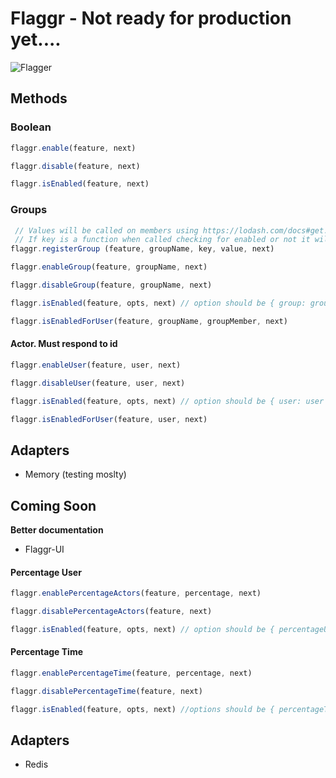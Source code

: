 # Flaggr - Not ready for production yet....

![Flagger](https://cloud.githubusercontent.com/assets/470852/7263785/941e2804-e839-11e4-9e46-e193117c760c.png)

## Methods

### Boolean

```javascript
flaggr.enable(feature, next)
```
```javascript
flaggr.disable(feature, next)
```
```javascript
flaggr.isEnabled(feature, next)
```

### Groups

```javascript
 // Values will be called on members using https://lodash.com/docs#get.
 // If key is a function when called checking for enabled or not it will be called with no arguments
flaggr.registerGroup (feature, groupName, key, value, next)
```
```javascript
flaggr.enableGroup(feature, groupName, next)
```
```javascript
flaggr.disableGroup(feature, groupName, next)
```
```javascript
flaggr.isEnabled(feature, opts, next) // option should be { group: groupName, groupMember }
```
```javascript
flaggr.isEnabledForUser(feature, groupName, groupMember, next)
```

#### Actor. Must respond to id
```javascript
flaggr.enableUser(feature, user, next)
```
```javascript
flaggr.disableUser(feature, user, next)
```
```javascript
flaggr.isEnabled(feature, opts, next) // option should be { user: user }
```
```javascript
flaggr.isEnabledForUser(feature, user, next)
```
## Adapters

- Memory (testing moslty)

## Coming Soon

**Better documentation**

- Flaggr-UI

#### Percentage User
```javascript
flaggr.enablePercentageActors(feature, percentage, next)
```
```javascript
flaggr.disablePercentageActors(feature, next)
```
```javascript
flaggr.isEnabled(feature, opts, next) // option should be { percentageUser: user}
```
#### Percentage Time
```javascript
flaggr.enablePercentageTime(feature, percentage, next)
```
```javascript
flaggr.disablePercentageTime(feature, next)
```
```javascript
flaggr.isEnabled(feature, opts, next) //options should be { percentageTime: time}
```
## Adapters

- Redis